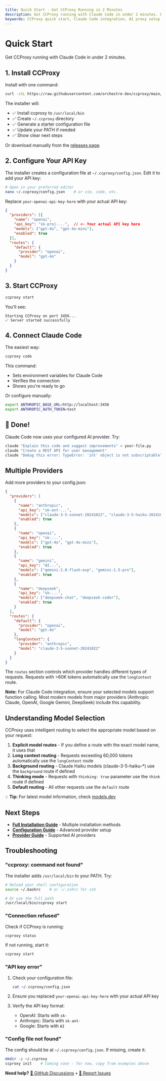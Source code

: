 ```yaml
---
title: Quick Start - Get CCProxy Running in 2 Minutes
description: Get CCProxy running with Claude Code in under 2 minutes. Fast setup guide for immediate AI development productivity.
keywords: CCProxy quick start, Claude Code integration, AI proxy setup
---
```


# Quick Start

<SocialShare />

Get CCProxy running with Claude Code in under 2 minutes.

## 1. Install CCProxy

Install with one command:

```bash
curl -sSL https://raw.githubusercontent.com/orchestre-dev/ccproxy/main/install.sh | bash
```

The installer will:
- ✅ Install ccproxy to `/usr/local/bin`
- ✅ Create `~/.ccproxy` directory
- ✅ Generate a starter configuration file
- ✅ Update your PATH if needed
- ✅ Show clear next steps

Or download manually from the [releases page](https://github.com/orchestre-dev/ccproxy/releases).

## 2. Configure Your API Key

The installer creates a configuration file at `~/.ccproxy/config.json`. Edit it to add your API key:

```bash
# Open in your preferred editor
nano ~/.ccproxy/config.json    # or vim, code, etc.
```

Replace `your-openai-api-key-here` with your actual API key:

```json
{
  "providers": [{
    "name": "openai",
    "api_key": "sk-proj-...",  // <- Your actual API key here
    "models": ["gpt-4o", "gpt-4o-mini"],
    "enabled": true
  }],
  "routes": {
    "default": {
      "provider": "openai",
      "model": "gpt-4o"
    }
  }
}
```

## 3. Start CCProxy

```bash
ccproxy start
```

You'll see:
```
Starting CCProxy on port 3456...
✅ Server started successfully
```

## 4. Connect Claude Code

The easiest way:
```bash
ccproxy code
```

This command:
- Sets environment variables for Claude Code
- Verifies the connection
- Shows you're ready to go

Or configure manually:
```bash
export ANTHROPIC_BASE_URL=http://localhost:3456
export ANTHROPIC_AUTH_TOKEN=test
```

## 🎉 Done!

Claude Code now uses your configured AI provider. Try:

```bash
claude "Explain this code and suggest improvements" < your-file.py
claude "Create a REST API for user management"
claude "Debug this error: TypeError: 'int' object is not subscriptable"
```

## Multiple Providers

Add more providers to your config.json:

```json
{
  "providers": [
    {
      "name": "anthropic",
      "api_key": "sk-ant-...",
      "models": ["claude-3-5-sonnet-20241022", "claude-3-5-haiku-20241022"],
      "enabled": true
    },
    {
      "name": "openai",
      "api_key": "sk-...",
      "models": ["gpt-4o", "gpt-4o-mini"],
      "enabled": true
    },
    {
      "name": "gemini",
      "api_key": "AI...",
      "models": ["gemini-2.0-flash-exp", "gemini-1.5-pro"],
      "enabled": true
    },
    {
      "name": "deepseek",
      "api_key": "sk-...",
      "models": ["deepseek-chat", "deepseek-coder"],
      "enabled": true
    }
  ],
  "routes": {
    "default": {
      "provider": "openai",
      "model": "gpt-4o"
    },
    "longContext": {
      "provider": "anthropic",
      "model": "claude-3-5-sonnet-20241022"
    }
  }
}
```

The `routes` section controls which provider handles different types of requests. Requests with >60K tokens automatically use the `longContext` route.

**Note:** For Claude Code integration, ensure your selected models support function calling. Most modern models from major providers (Anthropic Claude, OpenAI, Google Gemini, DeepSeek) include this capability.

## Understanding Model Selection

CCProxy uses intelligent routing to select the appropriate model based on your request:

1. **Explicit model routes** - If you define a route with the exact model name, it uses that
2. **Long context routing** - Requests exceeding 60,000 tokens automatically use the `longContext` route
3. **Background routing** - Claude Haiku models (claude-3-5-haiku-*) use the `background` route if defined
4. **Thinking mode** - Requests with `thinking: true` parameter use the `think` route if defined
5. **Default routing** - All other requests use the `default` route

💡 **Tip:** For latest model information, check [models.dev](https://models.dev)

## Next Steps

- **[Full Installation Guide](/guide/installation)** - Multiple installation methods
- **[Configuration Guide](/guide/configuration)** - Advanced provider setup
- **[Provider Guide](/providers/)** - Supported AI providers

## Troubleshooting

### "ccproxy: command not found"
The installer adds `/usr/local/bin` to your PATH. Try:
```bash
# Reload your shell configuration
source ~/.bashrc    # or ~/.zshrc for zsh

# Or use the full path
/usr/local/bin/ccproxy start
```

### "Connection refused"
Check if CCProxy is running:
```bash
ccproxy status
```

If not running, start it:
```bash
ccproxy start
```

### "API key error"
1. Check your configuration file:
   ```bash
   cat ~/.ccproxy/config.json
   ```

2. Ensure you replaced `your-openai-api-key-here` with your actual API key

3. Verify the API key format:
   - OpenAI: Starts with `sk-`
   - Anthropic: Starts with `sk-ant-`
   - Google: Starts with `AI`

### "Config file not found"
The config should be at `~/.ccproxy/config.json`. If missing, create it:
```bash
mkdir -p ~/.ccproxy
ccproxy init    # Coming soon - for now, copy from examples above
```

**Need help?** [💬 GitHub Discussions](https://github.com/orchestre-dev/ccproxy/discussions) • [🐛 Report Issues](https://github.com/orchestre-dev/ccproxy/issues)